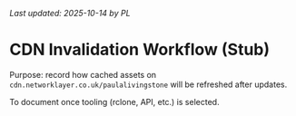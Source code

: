 _Last updated: 2025-10-14 by PL_

# CDN Invalidation Workflow (Stub)

Purpose: record how cached assets on `cdn.networklayer.co.uk/paulalivingstone`
will be refreshed after updates.

To document once tooling (rclone, API, etc.) is selected.
